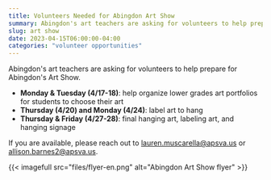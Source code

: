 ```yaml
---
title: Volunteers Needed for Abingdon Art Show
summary: Abingdon's art teachers are asking for volunteers to help prepare for Abingdon's Art Show.
slug: art show
date: 2023-04-15T06:00:00-04:00
categories: "volunteer opportunities"
---
```


Abingdon's art teachers are asking for volunteers to help prepare for Abingdon's Art Show.

- **Monday & Tuesday (4/17-18)**: help organize lower grades art portfolios for students to choose their art 
- **Thursday (4/20) and Monday (4/24)**: label art to hang
- **Thursday & Friday (4/27-28)**: final hanging art, labeling art, and hanging signage

If you are available, please reach out to lauren.muscarella@apsva.us or allison.barnes2@apsva.us.

{{< imagefull src="files/flyer-en.png" alt="Abingdon Art Show flyer" >}}